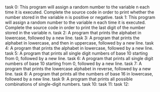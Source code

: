 task 0: This program will assign a random number to the variable n each time it is executed. Complete the source code in order to print whether the number stored in the variable n is positive or negative.
task 1: This program will assign a random number to the variable n each time it is executed. Complete the source code in order to print the last digit of the number stored in the variable n.
task 2: A program that prints the alphabet in lowercase, followed by a new line.
task 3: A program that prints the alphabet in lowercase, and then in uppercase, followed by a new line.
task 4: A program that prints the alphabet in lowercase, followed by a new line.
task 5: A program that prints all single digit numbers of base 10 starting from 0, followed by a new line.
task 6: A program that prints all single digit numbers of base 10 starting from 0, followed by a new line.
task 7: A program that prints the lowercase alphabet in reverse, followed by a new line.
task 8: A program that prints all the numbers of base 16 in lowercase, followed by a new line.
task 9: A program that prints all possible combinations of single-digit numbers.
task 10: 
task 11: 
task 12: 
